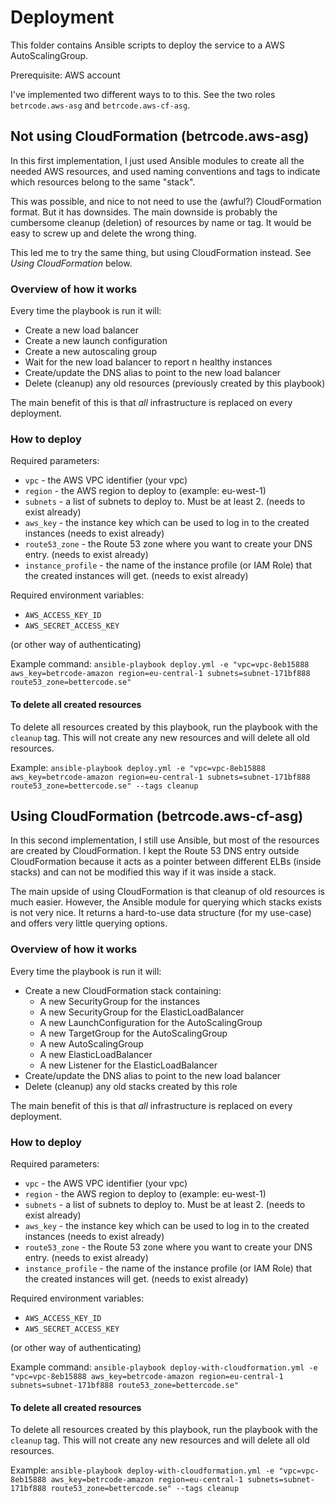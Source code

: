 # Deployment

This folder contains Ansible scripts to deploy the service
to a AWS AutoScalingGroup.

Prerequisite: AWS account

I've implemented two different ways to to this. See the two roles
`betrcode.aws-asg` and `betrcode.aws-cf-asg`.

## Not using CloudFormation (betrcode.aws-asg)

In this first implementation, I just used Ansible modules to create all the needed AWS resources,
and used naming conventions and tags to indicate which resources belong to the same "stack".

This was possible, and nice to not need to use the (awful?) CloudFormation format. But it has downsides.
The main downside is probably the cumbersome cleanup (deletion) of resources by name or tag. It would
be easy to screw up and delete the wrong thing.

This led me to try the same thing, but using CloudFormation instead. See *Using CloudFormation* below.


### Overview of how it works

Every time the playbook is run it will:

* Create a new load balancer
* Create a new launch configuration
* Create a new autoscaling group
* Wait for the new load balancer to report n healthy instances
* Create/update the DNS alias to point to the new load balancer
* Delete (cleanup) any old resources (previously created by this playbook)

The main benefit of this is that *all* infrastructure is replaced on every deployment.
 

### How to deploy

Required parameters:

* `vpc` - the AWS VPC identifier (your vpc)
* `region` - the AWS region to deploy to (example: eu-west-1)
* `subnets` - a list of subnets to deploy to. Must be at least 2. (needs to exist already)
* `aws_key` - the instance key which can be used to log in to the created instances (needs to exist already)
* `route53_zone` - the Route 53 zone where you want to create your DNS entry. (needs to exist already)
* `instance_profile` - the name of the instance profile (or IAM Role) that the created instances will get. (needs to exist already)

Required environment variables:
* `AWS_ACCESS_KEY_ID`
* `AWS_SECRET_ACCESS_KEY`

(or other way of authenticating)

Example command: `ansible-playbook deploy.yml -e "vpc=vpc-8eb15888 aws_key=betrcode-amazon region=eu-central-1 subnets=subnet-171bf888 route53_zone=bettercode.se"`


#### To delete all created resources

To delete all resources created by this playbook, 
run the playbook with the `cleanup` tag. This will not create
any new resources and will delete all old resources. 

Example: `ansible-playbook deploy.yml -e "vpc=vpc-8eb15888 aws_key=betrcode-amazon region=eu-central-1 subnets=subnet-171bf888 route53_zone=bettercode.se" --tags cleanup`


## Using CloudFormation (betrcode.aws-cf-asg)

In this second implementation, I still use Ansible, but most of the resources are created by 
CloudFormation. I kept the Route 53 DNS entry outside CloudFormation because it acts as a pointer 
between different ELBs (inside stacks) and can not be modified this way if it was inside a stack.

The main upside of using CloudFormation is that cleanup of old resources is much easier.
However, the Ansible module for querying which stacks exists is not very nice. It returns a hard-to-use
data structure (for my use-case) and offers very little querying options. 

### Overview of how it works

Every time the playbook is run it will:

* Create a new CloudFormation stack containing:
    * A new SecurityGroup for the instances
    * A new SecurityGroup for the ElasticLoadBalancer
    * A new LaunchConfiguration for the AutoScalingGroup
    * A new TargetGroup for the AutoScalingGroup
    * A new AutoScalingGroup
    * A new ElasticLoadBalancer
    * A new Listener for the ElasticLoadBalancer
* Create/update the DNS alias to point to the new load balancer
* Delete (cleanup) any old stacks created by this role

The main benefit of this is that *all* infrastructure is replaced on every deployment.


### How to deploy

Required parameters:

* `vpc` - the AWS VPC identifier (your vpc)
* `region` - the AWS region to deploy to (example: eu-west-1)
* `subnets` - a list of subnets to deploy to. Must be at least 2. (needs to exist already)
* `aws_key` - the instance key which can be used to log in to the created instances (needs to exist already)
* `route53_zone` - the Route 53 zone where you want to create your DNS entry. (needs to exist already)
* `instance_profile` - the name of the instance profile (or IAM Role) that the created instances will get. (needs to exist already)

Required environment variables:
* `AWS_ACCESS_KEY_ID`
* `AWS_SECRET_ACCESS_KEY`

(or other way of authenticating)

Example command: `ansible-playbook deploy-with-cloudformation.yml -e "vpc=vpc-8eb15888 aws_key=betrcode-amazon region=eu-central-1 subnets=subnet-171bf888 route53_zone=bettercode.se"`

#### To delete all created resources

To delete all resources created by this playbook, 
run the playbook with the `cleanup` tag. This will not create
any new resources and will delete all old resources. 

Example: `ansible-playbook deploy-with-cloudformation.yml -e "vpc=vpc-8eb15888 aws_key=betrcode-amazon region=eu-central-1 subnets=subnet-171bf888 route53_zone=bettercode.se" --tags cleanup`
